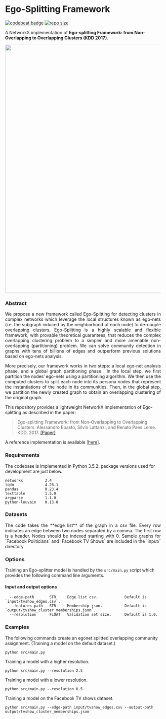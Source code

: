 Ego-Splitting Framework
============================================
[![codebeat badge](https://codebeat.co/badges/d926332e-707f-4b91-88bb-207842d8a790)](https://codebeat.co/projects/github-com-benedekrozemberczki-egosplitting-master) [![repo size](https://img.shields.io/github/repo-size/benedekrozemberczki/EgoSplitting.svg)](https://github.com/benedekrozemberczki/EgoSplitting/archive/master.zip)

A NetworkX implementation of **Ego-splitting Framework: from Non-Overlapping to Overlapping Clusters (KDD 2017).**
<p align="center">
  <img width="800" src="egonet.jpg">
</p>
	
### Abstract
<p align="justify">
We propose a new framework called Ego-Splitting for detecting clusters in complex networks which leverage the local structures known as ego-nets (i.e. the subgraph induced by the neighborhood of each node) to de-couple overlapping clusters. Ego-Splitting is a highly scalable and flexible framework, with provable theoretical guarantees, that reduces the complex overlapping clustering problem to a simpler and more amenable non-overlapping (partitioning) problem. We can solve community detection in graphs with tens of billions of edges and outperform previous solutions based on ego-nets analysis.</p>
<p align="justify">
More precisely, our framework works in two steps: a local ego-net analysis phase, and a global graph partitioning phase . In the local step, we first partition the nodes’ ego-nets using a partitioning algorithm. We then use the computed clusters to split each node into its persona nodes that represent the instantiations of the node in its communities. Then, in the global step, we partition the newly created graph to obtain an overlapping clustering of the original graph.</p>

This repository provides a lightweight NetworkX implementation of Ego-splitting as described in the paper:

> Ego-splitting Framework: from Non-Overlapping to Overlapping Clusters.
> Alessandro Epasto, Silvio Lattanzi, and Renato Paes Leme.
> KDD, 2017.
> [[Paper]](https://www.eecs.yorku.ca/course_archive/2017-18/F/6412/reading/kdd17p145.pdf)

A reference implementation is available [[here]](https://github.com/google-research/google-research/tree/master/graph_embedding/persona).

### Requirements
The codebase is implemented in Python 3.5.2. package versions used for development are just below.
```
networkx          2.4
tqdm              4.28.1
pandas            0.23.4
texttable         1.5.0
argparse          1.1.0
python-louvain    0.13.0
```
### Datasets
<p align="justify">
The code takes the **edge list** of the graph in a csv file. Every row indicates an edge between two nodes separated by a comma. The first row is a header. Nodes should be indexed starting with 0. Sample graphs for `Facebook Politicians` and `Facebook TV Shows` are included in the  `input/` directory.</p>

### Options
Training an Ego-splitter model is handled by the `src/main.py` script which provides the following command line arguments.

#### Input and output options
```
  --edge-path       STR     Edge list csv.            Default is `input/tvshow_edges.csv`.
  --features-path   STR     Membership json.          Default is `output/tvshow_cluster_memberships.json`.
  --resolution      FLOAT   Validation set size.      Default is 1.0.
```
### Examples
The following commands create an egonet splitted overlapping community assignment. (Training a model on the default dataset.)
```
python src/main.py
```
Training a model with a higher resolution.
```
python src/main.py --resolution 2.5
```
Training a model with a lower resolution.
```
python src/main.py --resolution 0.5
```
Training a model on the Facebook TV shows dataset.
```
python src/main.py --edge-path input/tvshow_edges.csv --output-path output/tvshow_cluster_memberships.json
```
